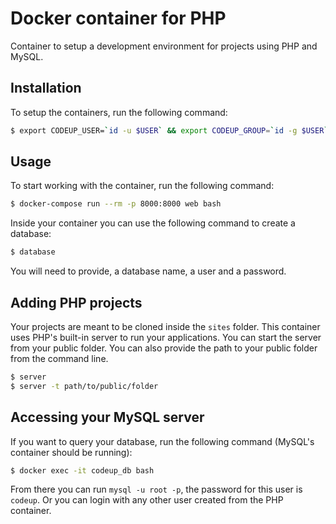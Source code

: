 # Docker container for PHP

Container to setup a development environment for projects using PHP and MySQL.

## Installation

To setup the containers, run the following command:

```bash
$ export CODEUP_USER=`id -u $USER` && export CODEUP_GROUP=`id -g $USER` && make install
```

## Usage

To start working with the container, run the following command:

```bash
$ docker-compose run --rm -p 8000:8000 web bash
```

Inside your container you can use the following command to create a database:

```bash
$ database
```

You will need to provide, a database name, a user and a password.

## Adding PHP projects

Your projects are meant to be cloned inside the `sites` folder. This container
uses PHP's built-in server to run your applications. You can start the server
from your public folder. You can also provide the path to your public folder
from the command line.

```bash
$ server
$ server -t path/to/public/folder
```

## Accessing your MySQL server

If you want to query your database, run the following command (MySQL's container
should be running):

```bash
$ docker exec -it codeup_db bash
```

From there you can run `mysql -u root -p`, the password for this user is
`codeup`. Or you can login with any other user created from the PHP container.
